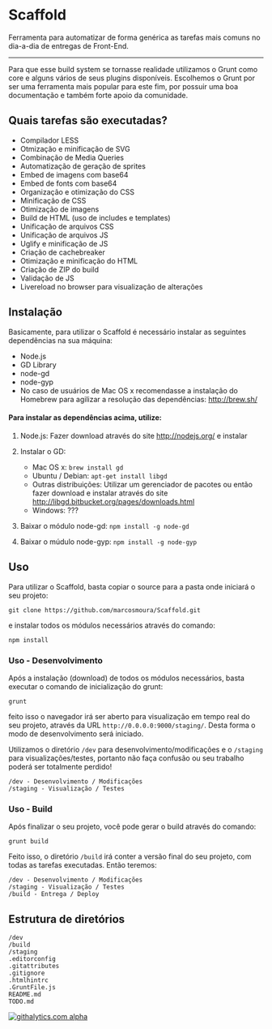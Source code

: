 Scaffold
========

Ferramenta para automatizar de forma genérica as tarefas mais comuns no dia-a-dia de entregas de Front-End.
* * *
Para que esse build system se tornasse realidade utilizamos o Grunt como core e alguns vários de seus plugins disponíveis.
Escolhemos o Grunt por ser uma ferramenta mais popular para este fim, por possuir uma boa documentação e também forte apoio da comunidade.

## Quais tarefas são executadas?

- Compilador LESS
- Otmização e minificação de SVG
- Combinação de Media Queries
- Automatização de geração de sprites
- Embed de imagens com base64
- Embed de fonts com base64
- Organização e otimização do CSS
- Minificação de CSS
- Otimização de imagens
- Build de HTML (uso de includes e templates)
- Unificação de arquivos CSS
- Unificação de arquivos JS
- Uglify e minificação de JS
- Criação de cachebreaker
- Otimização e minificação do HTML
- Criação de ZIP do build
- Validação de JS
- Livereload no browser para visualização de alterações

## Instalação

Basicamente, para utilizar o Scaffold é necessário instalar as seguintes dependências na sua máquina:

- Node.js
- GD Library
- node-gd
- node-gyp
- No caso de usuários de Mac OS x recomendasse a instalação do Homebrew para agilizar a resolução das dependências: http://brew.sh/

#### Para instalar as dependências acima, utilize:

1. Node.js: Fazer download através do site http://nodejs.org/ e instalar

2. Instalar o GD:
    - Mac OS x: `brew install gd`
    - Ubuntu / Debian: `apt-get install libgd`
    - Outras distribuições: Utilizar um gerenciador de pacotes ou então fazer download e instalar através do site http://libgd.bitbucket.org/pages/downloads.html
    - Windows: ???
3. Baixar o módulo node-gd: `npm install -g node-gd`
4. Baixar o múdulo node-gyp: `npm install -g node-gyp`

## Uso

Para utilizar o Scaffold, basta copiar o source para a pasta onde iniciará o seu projeto:

    git clone https://github.com/marcosmoura/Scaffold.git

e instalar todos os módulos necessários através do comando:

    npm install

### Uso - Desenvolvimento

Após a instalação (download) de todos os módulos necessários, basta executar o comando de inicialização do grunt:

    grunt

feito isso o navegador irá ser aberto para visualização em tempo real do seu projeto, através da URL `http://0.0.0.0:9000/staging/`.
Desta forma o modo de desenvolvimento será iniciado.

Utilizamos o diretório `/dev` para desenvolvimento/modificações e o `/staging` para visualizações/testes, portanto não faça confusão ou seu trabalho poderá ser totalmente perdido!

    /dev - Desenvolvimento / Modificações
    /staging - Visualização / Testes

### Uso - Build

Após finalizar o seu projeto, você pode gerar o build através do comando:

    grunt build

Feito isso, o diretório `/build` irá conter a versão final do seu projeto, com todas as tarefas executadas.
Então teremos:

    /dev - Desenvolvimento / Modificações
    /staging - Visualização / Testes
    /build - Entrega / Deploy

## Estrutura de diretórios

    /dev  
    /build  
    /staging  
    .editorconfig  
    .gitattributes  
    .gitignore  
    .htmlhintrc  
    .GruntFile.js  
    README.md  
    TODO.md  

[![githalytics.com alpha](https://cruel-carlota.pagodabox.com/14ca58d6ccfe566a4af7538c4171dd0d "githalytics.com")](http://githalytics.com/marcosmoura/scaffold)
